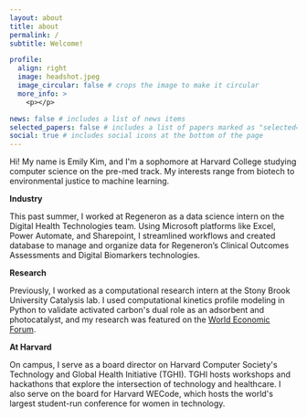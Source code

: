 ```yaml
---
layout: about
title: about
permalink: /
subtitle: Welcome!

profile:
  align: right
  image: headshot.jpeg
  image_circular: false # crops the image to make it circular
  more_info: >
    <p></p>

news: false # includes a list of news items
selected_papers: false # includes a list of papers marked as "selected={true}"
social: true # includes social icons at the bottom of the page
---
```


Hi! My name is Emily Kim, and I'm a sophomore at Harvard College studying computer science on the pre-med track. My interests range from biotech to environmental justice to machine learning.

**Industry**

This past summer, I worked at Regeneron as a data science intern on the Digital Health Technologies team. Using Microsoft platforms like Excel, Power Automate, and Sharepoint, I streamlined workflows and created database to manage and organize data for Regeneron’s Clinical Outcomes Assessments and Digital Biomarkers technologies.

**Research**

Previously, I worked as a computational research intern at the Stony Brook University Catalysis lab. I used computational kinetics profile modeling in Python to validate activated carbon's dual role as an adsorbent and photocatalyst, and my research was featured on the [World Economic Forum](https://www.linkedin.com/posts/world-economic-forum_adding-dye-to-textiles-has-become-the-world-activity-7051977390280843265-OpKx/?utm_source=share&utm_medium=member_desktop).

**At Harvard**

On campus, I serve as a board director on Harvard Computer Society's Technology and Global Health Initiative (TGHI). TGHI hosts workshops and hackathons that explore the intersection of technology and healthcare. I also serve on the board for Harvard WECode, which hosts the world's largest student-run conference for women in technology.
